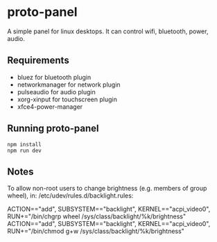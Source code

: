 # proto-panel

A simple panel for linux desktops. It can control wifi, bluetooth, power, audio.

## Requirements

* bluez for bluetooth plugin
* networkmanager for network plugin
* pulseaudio for audio plugin
* xorg-xinput for touchscreen plugin
* xfce4-power-manager

## Running proto-panel

```
npm install
npm run dev
```

## Notes

To allow non-root users to change brightness (e.g. members of group wheel), in: /etc/udev/rules.d/backlight.rules:

ACTION=="add", SUBSYSTEM=="backlight", KERNEL=="acpi_video0", RUN+="/bin/chgrp wheel /sys/class/backlight/%k/brightness"
ACTION=="add", SUBSYSTEM=="backlight", KERNEL=="acpi_video0", RUN+="/bin/chmod g+w /sys/class/backlight/%k/brightness"
